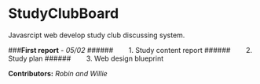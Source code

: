 # StudyClubBoard
Javasrcipt web develop study club discussing system.

###__First report__ - _05/02_
######&nbsp;&nbsp;&nbsp;&nbsp;&nbsp;&nbsp;&nbsp;&nbsp;1. Study content report 
######&nbsp;&nbsp;&nbsp;&nbsp;&nbsp;&nbsp;&nbsp;&nbsp;2. Study plan 
######&nbsp;&nbsp;&nbsp;&nbsp;&nbsp;&nbsp;&nbsp;&nbsp;3. Web design blueprint

__Contributors:__ _Robin and Willie_
